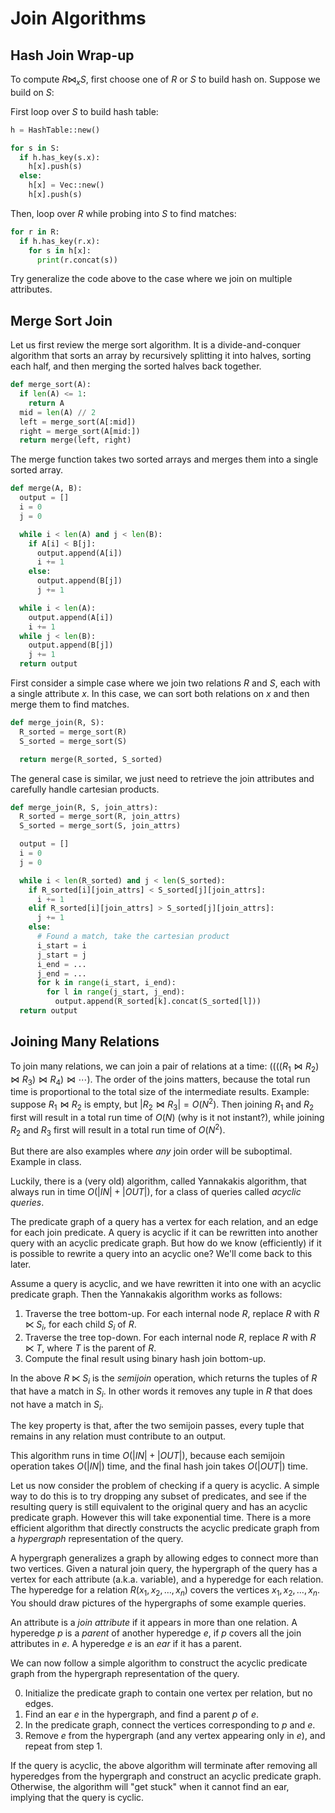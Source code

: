 # Join Algorithms

## Hash Join Wrap-up

To compute $R \bowtie_{x} S$, 
first choose one of $R$ or $S$ to build hash on. Suppose we build on $S$:

First loop over $S$ to build hash table:

```python
h = HashTable::new()

for s in S:
  if h.has_key(s.x):
    h[x].push(s)
  else:
    h[x] = Vec::new()
    h[x].push(s)
```

Then, loop over $R$ while probing into $S$ to find matches:
```python
for r in R:
  if h.has_key(r.x):
    for s in h[x]:
      print(r.concat(s))
```

Try generalize the code above to the case where we join on multiple attributes.

## Merge Sort Join

Let us first review the merge sort algorithm.
It is a divide-and-conquer algorithm that sorts an array by recursively splitting it into halves, 
sorting each half, and then merging the sorted halves back together.

```python
def merge_sort(A):
  if len(A) <= 1:
    return A
  mid = len(A) // 2
  left = merge_sort(A[:mid])
  right = merge_sort(A[mid:])
  return merge(left, right)
```

The merge function takes two sorted arrays and merges them into a single sorted array.

```python
def merge(A, B):
  output = []
  i = 0
  j = 0

  while i < len(A) and j < len(B):
    if A[i] < B[j]:
      output.append(A[i])
      i += 1
    else:
      output.append(B[j])
      j += 1

  while i < len(A):
    output.append(A[i])
    i += 1
  while j < len(B):
    output.append(B[j])
    j += 1
  return output
```

First consider a simple case where we join two relations $R$ and $S$, each with a single attribute $x$.
In this case, we can sort both relations on $x$ and then merge them to find matches.

```python
def merge_join(R, S):
  R_sorted = merge_sort(R)
  S_sorted = merge_sort(S)

  return merge(R_sorted, S_sorted)
```

The general case is similar, we just need to retrieve the join attributes and carefully handle cartesian products.

```python
def merge_join(R, S, join_attrs):
  R_sorted = merge_sort(R, join_attrs)
  S_sorted = merge_sort(S, join_attrs)

  output = []
  i = 0
  j = 0

  while i < len(R_sorted) and j < len(S_sorted):
    if R_sorted[i][join_attrs] < S_sorted[j][join_attrs]:
      i += 1
    elif R_sorted[i][join_attrs] > S_sorted[j][join_attrs]:
      j += 1
    else:
      # Found a match, take the cartesian product
      i_start = i
      j_start = j
      i_end = ...
      j_end = ...
      for k in range(i_start, i_end):
        for l in range(j_start, j_end):
          output.append(R_sorted[k].concat(S_sorted[l]))
  return output
```

## Joining Many Relations
To join many relations, we can join a pair of relations at a time:
$((((R_1 \bowtie R_2) \bowtie R_3) \bowtie R_4) \bowtie \cdots)$.
The order of the joins matters, because the total run time is proportional 
to the total size of the intermediate results.
Example: suppose $R_1 \bowtie R_2$ is empty, but $|R_2 \bowtie R_3| = O(N^2)$.
Then joining $R_1$ and $R_2$ first will result in a total run time of $O(N)$ (why is it not instant?),
while joining $R_2$ and $R_3$ first will result in a total run time of $O(N^2)$.

But there are also examples where *any* join order will be suboptimal. Example in class.

Luckily, there is a (very old) algorithm, called Yannakakis algorithm, 
that always run in time $O(|IN| + |OUT|)$, for a class of queries called *acyclic queries*.

The predicate graph of a query has a vertex for each relation,
and an edge for each join predicate.
A query is acyclic if it can be rewritten into another query with an acyclic predicate graph.
But how do we know (efficiently) if it is possible to rewrite a query into an acyclic one?
We'll come back to this later.

Assume a query is acyclic, and we have rewritten it into one with an acyclic predicate graph.
Then the Yannakakis algorithm works as follows:

1. Traverse the tree bottom-up. For each internal node $R$, replace $R$ with $R \ltimes S_i$, for each child $S_i$ of $R$.
2. Traverse the tree top-down. For each internal node $R$, replace $R$ with $R \ltimes T$, where $T$ is the parent of $R$.
3. Compute the final result using binary hash join bottom-up.

In the above $R \ltimes S_i$ is the *semijoin* operation, which returns the tuples of $R$ that have a match in $S_i$.
In other words it removes any tuple in $R$ that does not have a match in $S_i$.

The key property is that, after the two semijoin passes, every tuple that remains in any relation
must contribute to an output.

This algorithm runs in time $O(|IN| + |OUT|)$, because each semijoin operation takes $O(|IN|)$ time,
and the final hash join takes $O(|OUT|)$ time.

Let us now consider the problem of checking if a query is acyclic. A simple way to do this is to
try dropping any subset of predicates, and see if the resulting query is still equivalent to the original query
and has an acyclic predicate graph. However this will take exponential time.
There is a more efficient algorithm that directly constructs the acyclic predicate graph from a *hypergraph* representation of the query.

A hypergraph generalizes a graph by allowing edges to connect more than two vertices.
Given a natural join query, the hypergraph of the query has a vertex for each attribute (a.k.a. variable),
and a hyperedge for each relation. The hyperedge for a relation $R(x_1, x_2, \ldots, x_n)$ covers the vertices $x_1, x_2, \ldots, x_n$.
You should draw pictures of the hypergraphs of some example queries.

An attribute is a *join attribute* if it appears in more than one relation.
A hyperedge $p$ is a *parent* of another hyperedge $e$, if $p$ covers all the join attributes in $e$.
A hyperedge $e$ is an *ear* if it has a parent.

We can now follow a simple algorithm to construct the acyclic predicate graph from the hypergraph representation of the query.

0. Initialize the predicate graph to contain one vertex per relation, but no edges.
1. Find an ear $e$ in the hypergraph, and find a parent $p$ of $e$.
2. In the predicate graph, connect the vertices corresponding to $p$ and $e$.
3. Remove $e$ from the hypergraph (and any vertex appearing only in $e$), and repeat from step 1.

If the query is acyclic, the above algorithm will terminate after removing all hyperedges from the hypergraph
and construct an acyclic predicate graph.
Otherwise, the algorithm will "get stuck" when it cannot find an ear, implying that the query is cyclic.